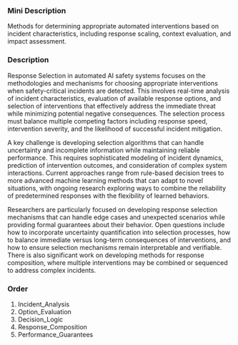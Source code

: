 ### Mini Description

Methods for determining appropriate automated interventions based on incident characteristics, including response scaling, context evaluation, and impact assessment.

### Description

Response Selection in automated AI safety systems focuses on the methodologies and mechanisms for choosing appropriate interventions when safety-critical incidents are detected. This involves real-time analysis of incident characteristics, evaluation of available response options, and selection of interventions that effectively address the immediate threat while minimizing potential negative consequences. The selection process must balance multiple competing factors including response speed, intervention severity, and the likelihood of successful incident mitigation.

A key challenge is developing selection algorithms that can handle uncertainty and incomplete information while maintaining reliable performance. This requires sophisticated modeling of incident dynamics, prediction of intervention outcomes, and consideration of complex system interactions. Current approaches range from rule-based decision trees to more advanced machine learning methods that can adapt to novel situations, with ongoing research exploring ways to combine the reliability of predetermined responses with the flexibility of learned behaviors.

Researchers are particularly focused on developing response selection mechanisms that can handle edge cases and unexpected scenarios while providing formal guarantees about their behavior. Open questions include how to incorporate uncertainty quantification into selection processes, how to balance immediate versus long-term consequences of interventions, and how to ensure selection mechanisms remain interpretable and verifiable. There is also significant work on developing methods for response composition, where multiple interventions may be combined or sequenced to address complex incidents.

### Order

1. Incident_Analysis
2. Option_Evaluation
3. Decision_Logic
4. Response_Composition
5. Performance_Guarantees
